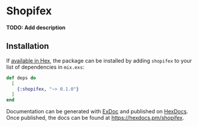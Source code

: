 # Shopifex

**TODO: Add description**

## Installation

If [available in Hex](https://hex.pm/docs/publish), the package can be installed
by adding `shopifex` to your list of dependencies in `mix.exs`:

```elixir
def deps do
  [
    {:shopifex, "~> 0.1.0"}
  ]
end
```

Documentation can be generated with [ExDoc](https://github.com/elixir-lang/ex_doc)
and published on [HexDocs](https://hexdocs.pm). Once published, the docs can
be found at <https://hexdocs.pm/shopifex>.

